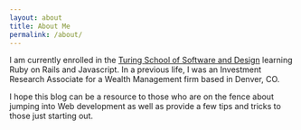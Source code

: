 ```yaml
---
layout: about
title: About Me
permalink: /about/
---
```

I am currently enrolled in the [Turing School of Software and
Design](http://www.turing.io) learning Ruby on Rails and Javascript. In a
previous life, I was an Investment Research Associate for a Wealth Management
firm based in Denver, CO.

I hope this blog can be a resource to those who are on the fence about jumping
into Web development as well as provide a few tips and tricks to those just
starting out.
